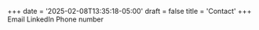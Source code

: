 +++
date = '2025-02-08T13:35:18-05:00'
draft = false
title = 'Contact'
+++
Email
LinkedIn
Phone number